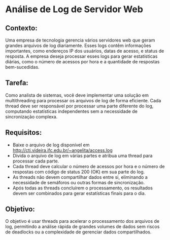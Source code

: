 # Análise de Log de Servidor Web

## Contexto:
Uma empresa de tecnologia gerencia vários servidores web que geram grandes arquivos de log diariamente. Esses logs contêm informações importantes, como endereços IP dos usuários, datas de acesso, e status de resposta. A empresa deseja processar esses logs para gerar estatísticas diárias, como o número de acessos por hora e a quantidade de respostas bem-sucedidas.

## Tarefa:
Como analista de sistemas, você deve implementar uma solução em multithreading para processar os arquivos de log de forma eficiente. Cada thread deve ser responsável por processar uma parte diferente do log, computando estatísticas independentes sem a necessidade de sincronização complexa.

## Requisitos:

  - Baixe o arquivo de log disponível em <http://cti.videira.ifc.edu.br/~angelita/access.log>
  -  Divida o arquivo de log em várias partes e atribua uma thread para processar cada parte.
  - Cada thread deve calcular o número de acessos por hora e o número de respostas com código de status 200 (OK) em sua parte do log.
   - As threads não devem compartilhar dados entre si, eliminando a necessidade de semáforos ou outras formas de sincronização.
   - Após todas as threads concluírem o processamento, os resultados devem ser combinados para gerar estatísticas finais para o dia.

## Objetivo:

O objetivo é usar threads para acelerar o processamento dos arquivos de log, permitindo a análise rápida de grandes volumes de dados sem riscos de deadlocks ou a complexidade de gerenciar dados compartilhados.
